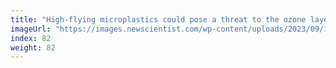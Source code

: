 ```yaml
---
title: "High-flying microplastics could pose a threat to the ozone layer"
imageUrl: "https://images.newscientist.com/wp-content/uploads/2023/09/13105805/SEI_171399079.jpg?width=600"
index: 82
weight: 82
---
```

